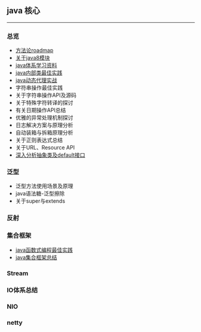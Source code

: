 ## java 核心

***

### 总览

- [方法论roadmap](docs/java-core/方法论.md)
- [关于java8模块](docs/java-core/java核心总览.md)
- [java体系学习资料](docs/java-core/java体系学习资料汇总.md)
- [java内部类最佳实践](docs/java-core/java内部类最佳实践.md) 
- [java动态代理实战](docs/java-core/Java动态代理实战.md)
- 字符串操作最佳实践
- 关于字符串操作API及源码
- 关于特殊字符转译的探讨
- 有关日期操作API总结
- 优雅的异常处理机制探讨
- 日志解决方案与原理分析
- 自动装箱与拆箱原理分析
- 关于正则表达式总结
- 关于URL、Resource API
- [深入分析抽象类及default接口](docs/java-core/深入分析接口、抽象类、defaul方法.md)


### 泛型

- 泛型方法使用场景及原理
- java语法糖-泛型擦除
- 关于super与extends

### 反射

### 集合框架

- [java函数式编程最佳实践](docs/java-core/java函数式编程最佳实践.md)
- [java集合框架总结](docs/java-core/java集合框架总结.md)

### Stream

### IO体系总结

### NIO

### netty

<br>

